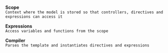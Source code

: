 **Scope**  
`Context where the model is stored so that controllers, directives and expressions can access it` 

**Expressions**  
`Access variables and functions from the scope`

**Compiler**  
`Parses the template and instantiates directives and expressions`
